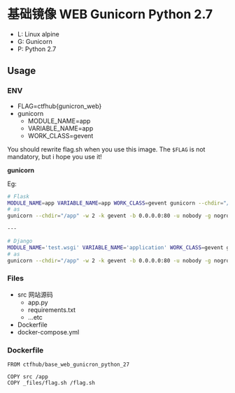 # 基础镜像 WEB Gunicorn Python 2.7

- L: Linux alpine
- G: Gunicorn
- P: Python 2.7

## Usage

### ENV

- FLAG=ctfhub{gunicron_web}
- gunicorn
  - MODULE_NAME=app
  - VARIABLE_NAME=app
  - WORK_CLASS=gevent

You should rewrite flag.sh when you use this image.
The `$FLAG` is not mandatory, but i hope you use it!

**gunicorn**

Eg:

```bash
# Flask
MODULE_NAME=app VARIABLE_NAME=app WORK_CLASS=gevent gunicorn --chdir="/app" -w 2 -k $WORK_CLASS -b 0.0.0.0:80 -u nobody -g nogroup --access-logfile - $(MODULE_NAME):$(VARIABLE_NAME)
# as
gunicorn --chdir="/app" -w 2 -k gevent -b 0.0.0.0:80 -u nobody -g nogroup --access-logfile - app:app

---

# Django
MODULE_NAME='test.wsgi' VARIABLE_NAME='application' WORK_CLASS=gevent gunicorn --chdir="/app" -w 2 -k $WORK_CLASS -b 0.0.0.0:80 -u nobody -g nogroup --access-logfile - $(MODULE_NAME):$(VARIABLE_NAME)
# as
gunicorn --chdir="/app" -w 2 -k gevent -b 0.0.0.0:80 -u nobody -g nogroup --access-logfile - test.wsgi:application

```

### Files

- src 网站源码
    + app.py
    + requirements.txt
    + ...etc
- Dockerfile
- docker-compose.yml

### Dockerfile

```
FROM ctfhub/base_web_gunicron_python_27

COPY src /app
COPY _files/flag.sh /flag.sh
```
